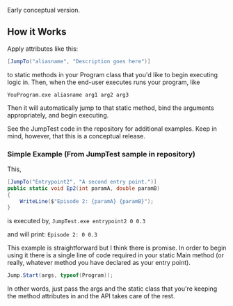 Early conceptual version.

## How it Works
Apply attributes like this:

```C# 
[JumpTo("aliasname", "Description goes here")]
````

to static methods in your Program class that you'd like to begin executing logic in. Then, when the end-user executes runs your program, like

` YouProgram.exe aliasname arg1 arg2 arg3 ` 

Then it will automatically jump to that static method, bind the arguments appropriately, and begin executing.

See the JumpTest code in the repository for additional examples. Keep in mind, however, that this is a conceptual release. 

### Simple Example (From JumpTest sample in repository)

This,

```C#
[JumpTo("Entrypoint2", "A second entry point.")]
public static void Ep2(int paramA, double paramB)
{
    WriteLine($"Episode 2: {paramA} {paramB}");
}
```

is executed by,
`JumpTest.exe entrypoint2 0 0.3` 

and will print:
`Episode 2: 0 0.3`

This example is straightforward but I think there is promise. In order to begin using it there is a single line of code required in your static Main method (or really, whatever method you have declared as your entry point).

```C# 
Jump.Start(args, typeof(Program));
```

In other words, just pass the args and the static class that you're keeping the method attributes in and the API takes care of the rest. 
